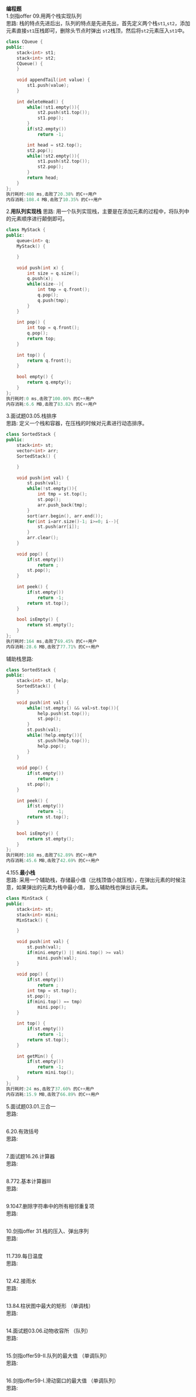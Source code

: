 **编程题**   
1.剑指offer 09.用两个栈实现队列     
思路: 栈的特点先进后出，队列的特点是先进先出，首先定义两个栈`st1`,`st2`，添加元素直接`st1`压栈即可，删除头节点时弹出
`st2`栈顶，然后将`st2`元素压入`st1`中。
```c++
class CQueue {
public:
    stack<int> st1;
    stack<int> st2;
    CQueue() {
    }
    
    void appendTail(int value) {
        st1.push(value);
    }
    
    int deleteHead() {
        while(!st1.empty()){
            st2.push(st1.top());
            st1.pop();
        }
        if(st2.empty())
            return -1;

        int head = st2.top();
        st2.pop();
        while(!st2.empty()){
            st1.push(st2.top());
            st2.pop();
        }
        return head;
    }
};
执行耗时:408 ms,击败了20.38% 的C++用户  
内存消耗:108.4 MB,击败了10.35% 的C++用户
```

2.**用队列实现栈**
思路: 用一个队列实现栈，主要是在添加元素的过程中，将队列中的元素顺序进行颠倒即可。   
```c++
class MyStack {
public:
    queue<int> q;
    MyStack() {

    }
    
    void push(int x) {
        int size = q.size();
        q.push(x);
        while(size--){
            int tmp = q.front();
            q.pop();
            q.push(tmp);
        }
    }
    
    int pop() {
        int top = q.front();
        q.pop();
        return top;
    }
    
    int top() {
        return q.front();
    }
    
    bool empty() {
        return q.empty();
    }
};
执行耗时:0 ms,击败了100.00% 的C++用户  
内存消耗:6.6 MB,击败了83.82% 的C++用户
```

3.面试题03.05.栈排序          
思路: 定义一个栈和容器，在压栈的时候对元素进行动态排序。
```c++
class SortedStack {
public:
    stack<int> st;
    vector<int> arr;
    SortedStack() {

    }
    
    void push(int val) {
        st.push(val);
        while(!st.empty()){
            int tmp = st.top();
            st.pop();
            arr.push_back(tmp);
        }
        sort(arr.begin(), arr.end());
        for(int i=arr.size()-1; i>=0; i--){
            st.push(arr[i]);
        }
        arr.clear();
    }
    
    void pop() {
        if(st.empty())
            return ;
        st.pop();
    }
    
    int peek() {
        if(st.empty())
            return -1;
        return st.top();
    }
    
    bool isEmpty() {
        return st.empty();
    }
};
执行耗时:164 ms,击败了69.45% 的C++用户   
内存消耗:28.6 MB,击败了77.71% 的C++用户   
```
辅助栈思路:   
```c++
class SortedStack {
public:
    stack<int> st, help;
    SortedStack() {
    }
    
    void push(int val) {
        while(!st.empty() && val>st.top()){
            help.push(st.top());
            st.pop();
        }
        st.push(val);
        while(!help.empty()){
            st.push(help.top());
            help.pop();
        }
    }
    
    void pop() {
        if(st.empty())
            return ;
        st.pop();
    }
    
    int peek() {
        if(st.empty())
            return -1;
        return st.top();
    }
    
    bool isEmpty() {
        return st.empty();
    }
};
执行耗时:168 ms,击败了62.89% 的C++用户   
内存消耗:45.6 MB,击败了42.69% 的C++用户
```

4.155.**最小栈**     
思路: 采用一个辅助栈，存储最小值（比栈顶值小就压栈），在弹出元素的时候注意，如果弹出的元素为栈中最小值，
那么辅助栈也弹出该元素。
```c++
class MinStack {
public:
    stack<int> st;
    stack<int> mini;
    MinStack() {

    }
    
    void push(int val) {
        st.push(val);
        if(mini.empty() || mini.top() >= val)
            mini.push(val);
    }
    
    void pop() {
        if(st.empty())
            return ;
        int tmp = st.top();
        st.pop();
        if(mini.top() == tmp)
            mini.pop();
    }
    
    int top() {
        if(st.empty())
            return -1;
        return st.top();
    }
    
    int getMin() {
        if(st.empty())
            return -1;
        return mini.top();
    }
};
执行耗时:24 ms,击败了37.60% 的C++用户    
内存消耗:15.9 MB,击败了66.89% 的C++用户
```

5.面试题03.01.三合一    
思路:
```c++


```

6.20.有效括号  
思路:
```c++


```

7.面试题16.26.计算器     
思路:
```c++


```

8.772.基本计算器III   
思路:
```c++


```

9.1047.删除字符串中的所有相邻重复项      
思路:
```c++


```

10.剑指offer 31.栈的压入、弹出序列   
思路:
```c++


```

11.739.每日温度  
思路:
```c++


```

12.42.接雨水  
思路:
```c++


```

13.84.柱状图中最大的矩形 （单调栈）  
思路:
```c++


```

14.面试题03.06.动物收容所 （队列）  
思路:
```c++


```

15.剑指offer59-II.队列的最大值 （单调队列）   
思路:
```c++


```

16.剑指offer59-I.滑动窗口的最大值 （单调队列）  
思路:
```c++


```


